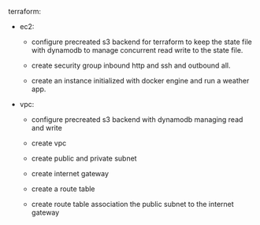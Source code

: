 terraform:

- ec2:

  + configure precreated s3 backend for terraform to keep the state file
     with dynamodb to manage concurrent read write to the state file.

  + create security group inbound http and ssh and outbound all.
 
  + create an instance initialized with docker engine and run a weather app.

  
- vpc:

  + configure precreated s3 backend with dynamodb managing read and write
 
  + create vpc 

  + create public and private subnet

  + create internet gateway

  + create a route table

  + create route table association the public subnet to the internet gateway
